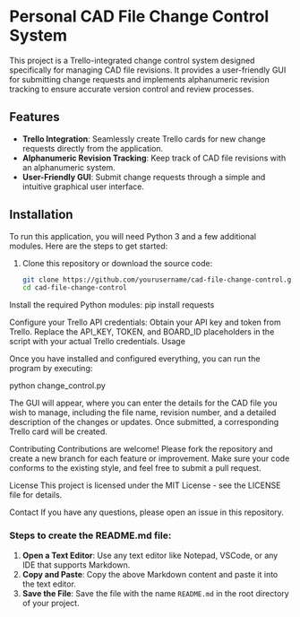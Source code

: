 # Personal CAD File Change Control System

This project is a Trello-integrated change control system designed specifically for managing CAD file revisions. It provides a user-friendly GUI for submitting change requests and implements alphanumeric revision tracking to ensure accurate version control and review processes.

## Features

- **Trello Integration**: Seamlessly create Trello cards for new change requests directly from the application.
- **Alphanumeric Revision Tracking**: Keep track of CAD file revisions with an alphanumeric system.
- **User-Friendly GUI**: Submit change requests through a simple and intuitive graphical user interface.

## Installation

To run this application, you will need Python 3 and a few additional modules. Here are the steps to get started:

1. Clone this repository or download the source code:
   ```bash
   git clone https://github.com/yourusername/cad-file-change-control.git
   cd cad-file-change-control
   
Install the required Python modules:
pip install requests

Configure your Trello API credentials:
Obtain your API key and token from Trello.
Replace the API_KEY, TOKEN, and BOARD_ID placeholders in the script with your actual Trello credentials.
Usage

Once you have installed and configured everything, you can run the program by executing:

python change_control.py

The GUI will appear, where you can enter the details for the CAD file you wish to manage, including the file name, revision number, and a detailed description of the changes or updates. Once submitted, a corresponding Trello card will be created.

Contributing
Contributions are welcome! Please fork the repository and create a new branch for each feature or improvement. Make sure your code conforms to the existing style, and feel free to submit a pull request.

License
This project is licensed under the MIT License - see the LICENSE file for details.

Contact
If you have any questions, please open an issue in this repository.


### Steps to create the README.md file:

1. **Open a Text Editor**: Use any text editor like Notepad, VSCode, or any IDE that supports Markdown.
2. **Copy and Paste**: Copy the above Markdown content and paste it into the text editor.
3. **Save the File**: Save the file with the name `README.md` in the root directory of your project.

